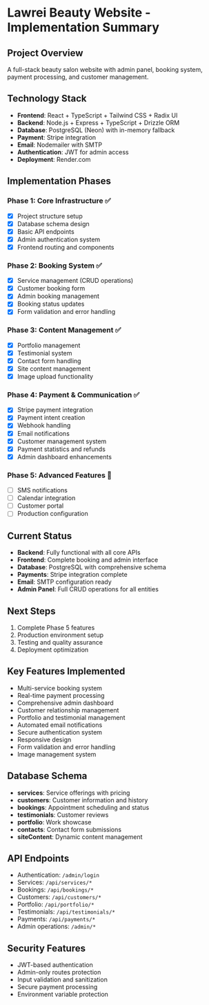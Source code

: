 # Lawrei Beauty Website - Implementation Summary

## Project Overview
A full-stack beauty salon website with admin panel, booking system, payment processing, and customer management.

## Technology Stack
- **Frontend**: React + TypeScript + Tailwind CSS + Radix UI
- **Backend**: Node.js + Express + TypeScript + Drizzle ORM
- **Database**: PostgreSQL (Neon) with in-memory fallback
- **Payment**: Stripe integration
- **Email**: Nodemailer with SMTP
- **Authentication**: JWT for admin access
- **Deployment**: Render.com

## Implementation Phases

### Phase 1: Core Infrastructure ✅
- [x] Project structure setup
- [x] Database schema design
- [x] Basic API endpoints
- [x] Admin authentication system
- [x] Frontend routing and components

### Phase 2: Booking System ✅
- [x] Service management (CRUD operations)
- [x] Customer booking form
- [x] Admin booking management
- [x] Booking status updates
- [x] Form validation and error handling

### Phase 3: Content Management ✅
- [x] Portfolio management
- [x] Testimonial system
- [x] Contact form handling
- [x] Site content management
- [x] Image upload functionality

### Phase 4: Payment & Communication ✅
- [x] Stripe payment integration
- [x] Payment intent creation
- [x] Webhook handling
- [x] Email notifications
- [x] Customer management system
- [x] Payment statistics and refunds
- [x] Admin dashboard enhancements

### Phase 5: Advanced Features 🚧
- [ ] SMS notifications
- [ ] Calendar integration
- [ ] Customer portal
- [ ] Production configuration

## Current Status
- **Backend**: Fully functional with all core APIs
- **Frontend**: Complete booking and admin interface
- **Database**: PostgreSQL with comprehensive schema
- **Payments**: Stripe integration complete
- **Email**: SMTP configuration ready
- **Admin Panel**: Full CRUD operations for all entities

## Next Steps
1. Complete Phase 5 features
2. Production environment setup
3. Testing and quality assurance
4. Deployment optimization

## Key Features Implemented
- Multi-service booking system
- Real-time payment processing
- Comprehensive admin dashboard
- Customer relationship management
- Portfolio and testimonial management
- Automated email notifications
- Secure authentication system
- Responsive design
- Form validation and error handling
- Image management system

## Database Schema
- **services**: Service offerings with pricing
- **customers**: Customer information and history
- **bookings**: Appointment scheduling and status
- **testimonials**: Customer reviews
- **portfolio**: Work showcase
- **contacts**: Contact form submissions
- **siteContent**: Dynamic content management

## API Endpoints
- Authentication: `/admin/login`
- Services: `/api/services/*`
- Bookings: `/api/bookings/*`
- Customers: `/api/customers/*`
- Portfolio: `/api/portfolio/*`
- Testimonials: `/api/testimonials/*`
- Payments: `/api/payments/*`
- Admin operations: `/admin/*`

## Security Features
- JWT-based authentication
- Admin-only routes protection
- Input validation and sanitization
- Secure payment processing
- Environment variable protection
